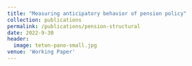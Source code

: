 ```yaml
---
title: "Measuring anticipatory behavior of pension policy"
collection: publications
permalink: /publications/pension-structural
date: 2022-9-30
header:
  image: teton-pano-small.jpg
venue: 'Working Paper'
---
```

